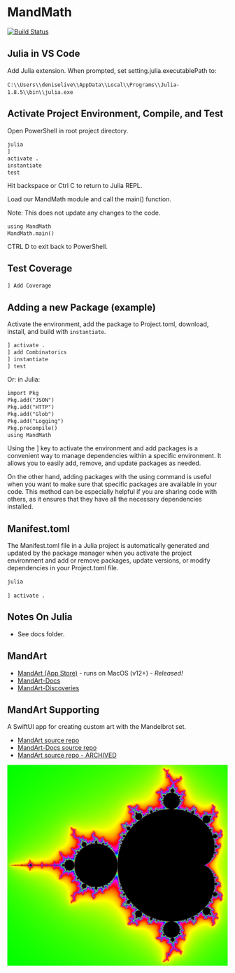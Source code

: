 # MandMath

[![Build Status](https://github.com/denisecase/MandMath.jl/actions/workflows/CI.yml/badge.svg?branch=master)](https://github.com/denisecase/MandMath.jl/actions/workflows/CI.yml?query=branch%3Amaster)


## Julia in VS Code

Add Julia extension. When prompted, set setting.julia.executablePath to:

`C:\\Users\\deniselive\\AppData\\Local\\Programs\\Julia-1.8.5\\bin\\julia.exe`

## Activate Project Environment, Compile, and Test

Open PowerShell in root project directory. 

```
julia
]
activate .
instantiate
test
```

Hit backspace or Ctrl C to return to Julia REPL. 

Load our MandMath module and call the main() function. 

Note: This does not update any changes to the code. 

```
using MandMath
MandMath.main()
```

CTRL D to exit back to PowerShell. 

## Test Coverage

`] Add Coverage`

## Adding a new Package (example)

Activate the environment, add the package to Project.toml, 
download, install, and build with `instantiate`.

```
] activate .
] add Combinatorics
] instantiate
] test
```

Or: in Julia:

```
import Pkg
Pkg.add("JSON")
Pkg.add("HTTP")
Pkg.add("Glob")
Pkg.add("Logging")
Pkg.precompile()
using MandMath
```

Using the ] key to activate the environment and add packages is a convenient way
 to manage dependencies within a specific environment. 
 It allows you to easily add, remove, and update packages as needed.

On the other hand, adding packages with the using command is useful when you 
want to make sure that specific packages are available in your code. 
This method can be especially helpful if you are sharing code with others, 
as it ensures that they have all the necessary dependencies installed.

## Manifest.toml

The Manifest.toml file in a Julia project is automatically generated and 
updated by the package manager when you activate the project environment and 
add or remove packages, update versions, or modify dependencies in your 
Project.toml file.

```
julia

] activate .
```

## Notes On Julia

- See docs folder.

## MandArt

- [MandArt (App Store)](https://apps.apple.com/us/app/mandart/id6445924588?mt=12) - runs on MacOS (v12+) - _Released!_
- [MandArt-Docs](https://denisecase.github.io/MandArt-Docs/documentation/mandart/)
- [MandArt-Discoveries](https://github.com/denisecase/MandArt-Discoveries)

## MandArt Supporting

A SwiftUI app for creating custom art with the Mandelbrot set.

- [MandArt source repo](https://github.com/brucehjohnson/MandArt) 
- [MandArt-Docs source repo](https://github.com/denisecase/MandArt-Docs)
- [MandArt source repo - ARCHIVED](https://github.com/denisecase/MandArt) 

![MandArt](https://raw.githubusercontent.com/denisecase/MandArt-Discoveries/main/denisecase/Opening.png)
